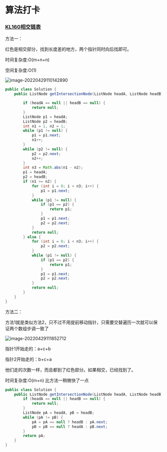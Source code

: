 # 算法打卡

### [KL160相交链表](https://leetcode-cn.com/problems/intersection-of-two-linked-lists/)

方法一：

红色是相交部分，找到长度差的地方，两个指针同时向后找即可。

时间复杂度:O(m+n+n)

空间复杂度:O(1)

![image-20220429110142890](D:\学习\截图\image-20220429110142890.png)

```java
public class Solution {
    public ListNode getIntersectionNode(ListNode headA, ListNode headB) {

        if (headA == null || headB == null) {
            return null;
        }
        ListNode p1 = headA;
        ListNode p2 = headB;
        int n1 = 1, n2 = 1;
        while (p1 != null) {
            p1 = p1.next;
            n1++;
        }
        while (p2 != null) {
            p2 = p2.next;
            n2++;
        }
        int n3 = Math.abs(n1 - n2);
        p1 = headA;
        p2 = headB;
        if (n1 >= n2) {
            for (int i = 0; i < n3; i++) {
                p1 = p1.next;
            }
            while (p1 != null) {
                if (p1 == p2) {
                    return p1;
                }
                p1 = p1.next;
                p2 = p2.next;
            }
            return null;
        } else {
            for (int i = 0; i < n3; i++) {
                p2 = p2.next;
            }
            while (p1 != null) {
                if (p1 == p2) {
                    return p1;
                }
                p1 = p1.next;
                p2 = p2.next;
            }
            return null;
        }
    }
}
```

方法二：

方法1就是类似方法2，只不过不用提前移动指针，只需要交替遍历一次就可以保证两个数组步调一致了

![image-20220429111852712](D:\学习\截图\image-20220429111852712.png)

指针1开始走的：a+c+b

指针2开始走的：b+c+a

他们走的次数一样，而且都到了红色部分。如果相交，已经找到了。

时间复杂度:O(m+n)  比方法一稍微快了一点

```java
public class Solution {
    public ListNode getIntersectionNode(ListNode headA, ListNode headB) {
        if (headA == null || headB == null) {
            return null;
        }
        ListNode pA = headA, pB = headB;
        while (pA != pB) {
            pA = pA == null ? headB : pA.next;
            pB = pB == null ? headA : pB.next;
        }
        return pA;
    }
}
```

